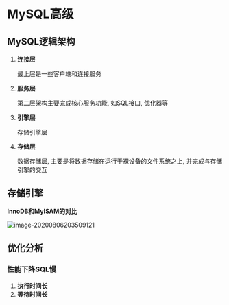 # MySQL高级

## MySQL逻辑架构

1. **连接层**

   最上层是一些客户端和连接服务

2. **服务层**

   第二层架构主要完成核心服务功能, 如SQL接口, 优化器等

3. **引擎层**

   存储引擎层

4. **存储层**

   数据存储层, 主要是将数据存储在运行于裸设备的文件系统之上, 并完成与存储引擎的交互

## 存储引擎

**InnoDB和MyISAM的对比**

![image-20200806203509121](C:\Users\tatema\AppData\Roaming\Typora\typora-user-images\image-20200806203509121.png)

## 优化分析

### 性能下降SQL慢

1. **执行时间长**
2. **等待时间长**